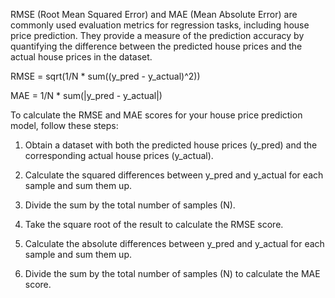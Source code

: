 
RMSE (Root Mean Squared Error) and MAE (Mean Absolute Error) are commonly used evaluation metrics for regression tasks, 
including house price prediction. They provide a measure of the prediction accuracy by quantifying the difference between 
the predicted house prices and the actual house prices in the dataset.

RMSE = sqrt(1/N * sum((y_pred - y_actual)^2))

MAE = 1/N * sum(|y_pred - y_actual|)

To calculate the RMSE and MAE scores for your house price prediction model, follow these steps:

1. Obtain a dataset with both the predicted house prices (y_pred) and the corresponding actual house prices (y_actual).

2. Calculate the squared differences between y_pred and y_actual for each sample and sum them up.

3. Divide the sum by the total number of samples (N).

4. Take the square root of the result to calculate the RMSE score.

5. Calculate the absolute differences between y_pred and y_actual for each sample and sum them up.

6. Divide the sum by the total number of samples (N) to calculate the MAE score.

